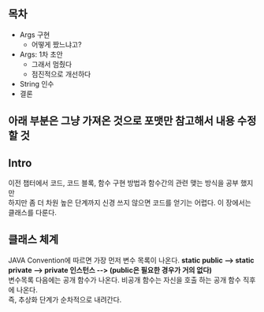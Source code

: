 ## 목차  
- Args 구현
  - 어떻게 짰느냐고?
- Args: 1차 초안
  - 그래서 멈췄다
  - 점진적으로 개선하다
- String 인수
- 결론

## 아래 부분은 그냥 가져온 것으로 포맷만 참고해서 내용 수정할 것

## Intro
이전 챕터에서 코드, 코드 블록, 함수 구현 방법과 함수간의 관련 맺는 방식을 공부 했지만  
하지만 좀 더 차원 높은 단계까지 신경 쓰지 않으면 코드를 얻기는 어렵다.
이 장에서는 클래스를 다룬다.

## 클래스 체계
JAVA Convention에 따르면 가장 먼저 변수 목록이 나온다.
**static public --> static private --> private 인스턴스 --> (public은 필요한 경우가 거의 없다)**  
변수목록 다음에는 공개 함수가 나온다. 비공개 함수는 자신을 호출 하는 공개 함수 직후에 나온다.  
즉, 추상화 단계가 순차적으로 내려간다.
